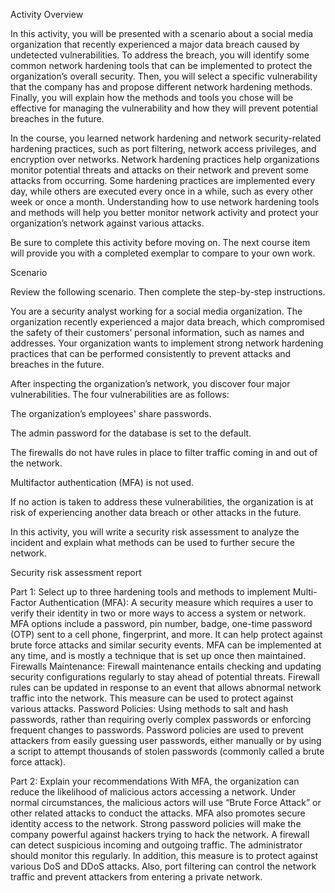 Activity Overview

In this activity, you will be presented with a scenario about a social media organization that recently experienced a major data breach caused by undetected vulnerabilities. To address the breach, you will identify some common network hardening tools that can be implemented to protect the organization’s overall security. Then, you will select a specific vulnerability that the company has and propose different network hardening methods. Finally, you will explain how the methods and tools you chose will be effective for managing the vulnerability and how they will prevent potential breaches in the future. 

In the course, you learned network hardening and network security-related hardening practices, such as port filtering, network access privileges, and encryption over networks. Network hardening practices help organizations monitor potential threats and attacks on their network and prevent some attacks from occurring. Some hardening practices are implemented every day, while others are executed every once in a while, such as every other week or once a month. Understanding how to use network hardening tools and methods will help you better monitor network activity and protect your organization’s network against various attacks.

Be sure to complete this activity before moving on. The next course item will provide you with a completed exemplar to compare to your own work. 

Scenario

Review the following scenario. Then complete the step-by-step instructions.

You are a security analyst working for a social media organization. The organization recently experienced a major data breach, which compromised the safety of their customers’ personal information, such as names and addresses. Your organization wants to implement strong network hardening practices that can be performed consistently to prevent attacks and breaches in the future. 

After inspecting the organization’s network, you discover four major vulnerabilities. The four vulnerabilities are as follows:

The organization’s employees' share passwords.

The admin password for the database is set to the default.

The firewalls do not have rules in place to filter traffic coming in and out of the network.

Multifactor authentication (MFA) is not used. 

If no action is taken to address these vulnerabilities, the organization is at risk of experiencing another data breach or other attacks in the future. 

In this activity, you will write a security risk assessment to analyze the incident and explain what methods can be used to further secure the network.

Security risk assessment report 

Part 1: Select up to three hardening tools and methods to implement
Multi-Factor Authentication (MFA): A security measure which requires a user to verify their identity in two or more ways to access a system or network. MFA options include a password, pin number, badge, one-time password (OTP) sent to a cell phone, fingerprint, and more. It can help protect against brute force attacks and similar security events. MFA can be implemented at any time, and is mostly a technique that is set up once then maintained.
Firewalls Maintenance: Firewall maintenance entails checking and updating security configurations regularly to stay ahead of potential threats. Firewall rules can be updated in response to an event that allows abnormal network traffic into the network. This measure can be used to protect against various attacks.
Password Policies: Using methods to salt and hash passwords, rather than requiring overly complex passwords or enforcing frequent changes to passwords. Password policies are used to prevent attackers from easily guessing user passwords, either manually or by using a script to attempt thousands of stolen passwords (commonly called a brute force attack). 



Part 2: Explain your recommendations
With MFA, the organization can reduce the likelihood of malicious actors accessing a network. Under normal circumstances, the malicious actors will use “Brute Force Attack” or other related attacks to conduct the attacks. MFA also promotes secure identity access to the network.
Strong password policies will make the company powerful against hackers trying to hack the network.
A firewall can detect suspicious incoming and outgoing traffic. The administrator should monitor this regularly. In addition, this measure is to protect against various DoS and DDoS attacks. Also, port filtering can control the network traffic and prevent attackers from entering a private network.





